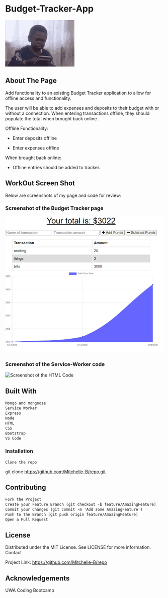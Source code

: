 # Budget-Tracker-App

![Gif](images/budget.gif)

## About The Page ## 

Add functionality to an existing Budget Tracker application to allow for offline access and functionality.

The user will be able to add expenses and deposits to their budget with or without a connection. When entering transactions offline, they should populate the total when brought back online.

Offline Functionality:

  * Enter deposits offline

  * Enter expenses offline

When brought back online:

  * Offline entries should be added to tracker.

## WorkOut Screen Shot ##

Below are screenshots of my page and code for review:

### Screenshot of the Budget Tracker page ###

![Screenshot of the website](images/budget.PNG)

### Screenshot of the Service-Worker code ###

![Screenshot of the HTML Code](images/serverworker.PNG)

## Built With ##

    Mongo and mongoose
    Service Worker
    Express
    Node
    HTML 
    CSS 
    Bootstrap
    VS Code


### Installation ###

    Clone the repo

git clone https://github.com/Mitchelle-B/repo.git

## Contributing ##

    Fork the Project
    Create your Feature Branch (git checkout -b feature/AmazingFeature)
    Commit your Changes (git commit -m 'Add some AmazingFeature')
    Push to the Branch (git push origin feature/AmazingFeature)
    Open a Pull Request

## License ##

Distributed under the MIT License. See LICENSE for more information.
Contact

Project Link: https://github.com/Mitchelle-B/repo

## Acknowledgements ##

UWA Coding Bootcamp 